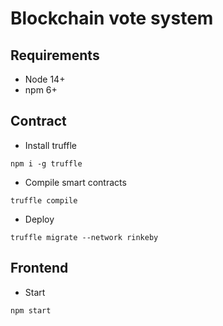 # Blockchain vote system

## Requirements

- Node 14+
- npm 6+

## Contract

- Install truffle

```
npm i -g truffle
```

- Compile smart contracts

```
truffle compile
```

- Deploy

```
truffle migrate --network rinkeby
```

## Frontend

- Start

```
npm start
```
